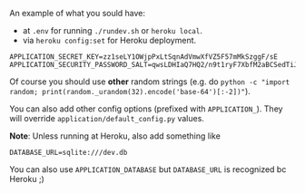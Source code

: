 An example of what you sould have:

 * at `.env` for running `./rundev.sh` or `heroku local`.
 * via `heroku config:set` for Heroku deployment.

```
APPLICATION_SECRET_KEY=zz1seLY1OWjpPxLtSqnAdVmwXfVZ5F57mMkSzggF/sE
APPLICATION_SECURITY_PASSWORD_SALT=qwsLDHIaQ7HQ2/n9t1ryF7XbfM2aBCSedTiJaR/+5Oc
```

Of course you should use **other** random strings
(e.g. do `python -c "import random; print(random._urandom(32).encode('base-64')[:-2])"`).

You can also add other config options (prefixed with `APPLICATION_`).
They will override `application/default_config.py` values.

**Note**: Unless running at Heroku, also add something like

```
DATABASE_URL=sqlite:///dev.db
```

You can also use `APPLICATION_DATABASE` but `DATABASE_URL` is recognized bc Heroku ;)
